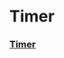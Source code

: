 # Timer


### [Timer](https://docs.temporal.io/application-development/features?lang=java#timers)


